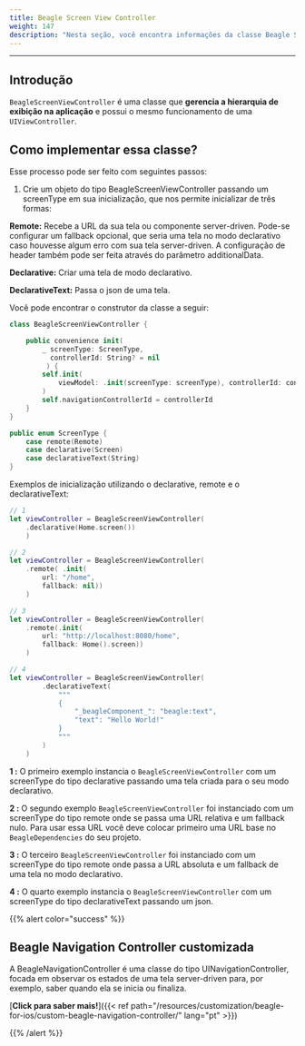 ```yaml
---
title: Beagle Screen View Controller
weight: 147
description: "Nesta seção, você encontra informações da classe Beagle Screen View Controller"
---
```


---

## Introdução

`BeagleScreenViewController` é uma classe que **gerencia a hierarquia de exibição na aplicação** e possui o mesmo funcionamento de uma `UIViewController`.

## Como implementar essa classe?

Esse processo pode ser feito com seguintes passos:

1. Crie um objeto do tipo BeagleScreenViewController passando um screenType em sua inicialização, que nos permite inicializar de três formas:

**Remote:** Recebe a URL da sua tela ou componente server-driven. Pode-se configurar um fallback opcional, que seria uma tela no modo declarativo caso houvesse algum erro com sua tela server-driven. A configuração de header também pode ser feita através do parâmetro additionalData.

**Declarative:** Criar uma tela de modo declarativo.

**DeclarativeText:** Passa o json de uma tela.

Você pode encontrar o construtor da classe a seguir:

```swift
class BeagleScreenViewController {

    public convenience init(
        _ screenType: ScreenType,
          controllerId: String? = nil
         ) {
        self.init(
            viewModel: .init(screenType: screenType), controllerId: controllerId
        )
        self.navigationControllerId = controllerId
    }
}

public enum ScreenType {
    case remote(Remote)
    case declarative(Screen)
    case declarativeText(String)
}

```

Exemplos de inicialização utilizando o declarative, remote e o declarativeText:

```swift
// 1
let viewController = BeagleScreenViewController(
    .declarative(Home.screen())
    )

// 2
let viewController = BeagleScreenViewController(
    .remote( .init(
        url: "/home",
        fallback: nil))
    )

// 3
let viewController = BeagleScreenViewController(
    .remote(.init(
        url: "http://localhost:8080/home",
        fallback: Home().screen))
    )

// 4
let viewController = BeagleScreenViewController(
        .declarativeText(
            """
            {
                "_beagleComponent_": "beagle:text",
                "text": "Hello World!"
            }
            """
        )
    )

```

**1 :** O primeiro exemplo instancia o `BeagleScreenViewController` com um screenType do tipo declarative passando uma tela criada para o seu modo declarativo.

**2 :** O segundo exemplo `BeagleScreenViewController` foi instanciado com um screenType do tipo remote onde se passa uma URL relativa e um fallback nulo. Para usar essa URL você deve colocar primeiro uma URL base no `BeagleDependencies` do seu projeto.

**3 :** O terceiro `BeagleScreenViewController` foi instanciado com um screenType do tipo remote onde passa a URL absoluta e um fallback de uma tela no modo declarativo.

**4 :** O quarto exemplo instancia o `BeagleScreenViewController` com um screenType do tipo declarativeText passando um json.

{{% alert color="success" %}}

## Beagle Navigation Controller customizada

A BeagleNavigationController é uma classe do tipo UINavigationController, focada em observar os estados de uma tela server-driven para, por exemplo, saber quando ela se inicia ou finaliza.

[**Click para saber mais!**]({{< ref path="/resources/customization/beagle-for-ios/custom-beagle-navigation-controller/" lang="pt" >}})

{{% /alert %}}
